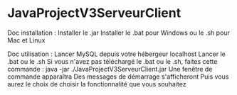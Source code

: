 # JavaProjectV3ServeurClient

Doc installation :
  Installer le .jar
  Installer le .bat pour Windows ou le .sh pour Mac et Linux

Doc utilisation : 
  Lancer MySQL depuis votre hébergeur localhost
  Lancer le .bat ou le .sh
  Si vous n'avez pas téléchargé le .bat ou le .sh, faites cette commande : java -jar ./JavaProjectV3ServeurClient.jar
  Une fenêtre de commande apparaîtra
  Des messages de démarrage s'afficheront 
  Puis vous aurez le choix de choisir la fonctionnalité que vous souhaitez
